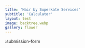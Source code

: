 ```yaml
---
title: 'Hair by Superkate Services'
subtitle: 'Calculator'
layout: test
image: backtree.webp
gallery: flower
---
```


:submission-form
